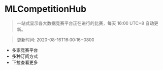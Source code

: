 # MLCompetitionHub

> 一站式显示各大数据竞赛平台正在进行的比赛，每天 16:00 UTC+8 自动更新。
  
> 更新时间: 2020-08-16T16:00:16+0800 

* 多家竞赛平台
* 多种订阅方式
* 下拉查看更多